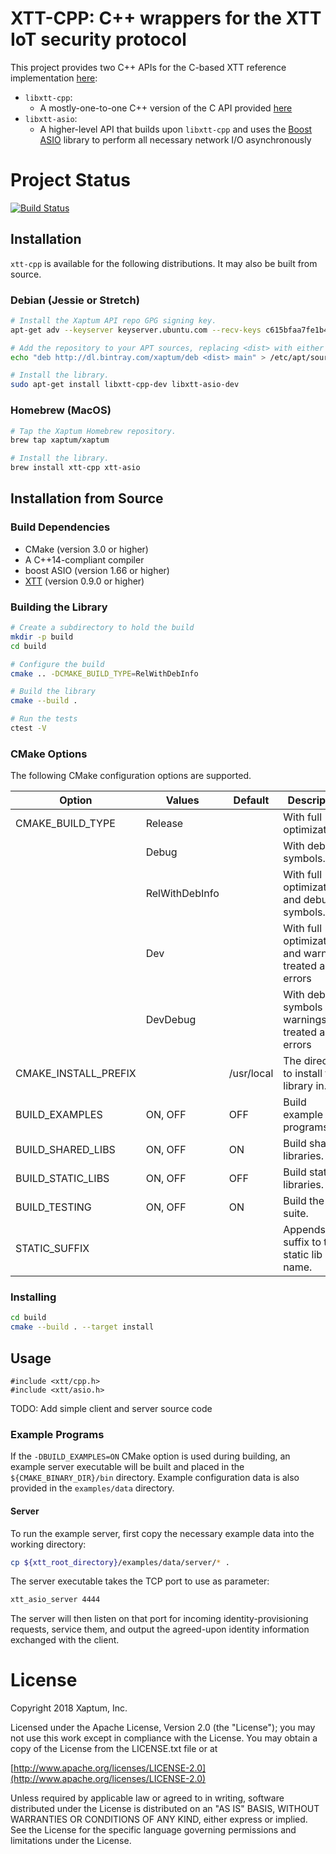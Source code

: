 # XTT-CPP: C++ wrappers for the XTT IoT security protocol

This project provides two C++ APIs for the C-based XTT
reference implementation [here](https://github.com/xaptum/xtt):
- `libxtt-cpp`:
  - A mostly-one-to-one C++ version of the C API provided [here](https://github.com/xaptum/xtt)
- `libxtt-asio`:
  - A higher-level API that builds upon `libxtt-cpp` and uses the [Boost ASIO](https://www.boost.org/doc/libs/1_66_0/doc/html/boost_asio.html)
    library to perform all necessary network I/O asynchronously

# Project Status
[![Build Status](https://travis-ci.org/xaptum/xtt-cpp.svg?branch=master)](https://travis-ci.org/xaptum/xtt-cpp)

## Installation

`xtt-cpp` is available for the following distributions. It may also be
built from source.

### Debian (Jessie or Stretch)

``` bash
# Install the Xaptum API repo GPG signing key.
apt-get adv --keyserver keyserver.ubuntu.com --recv-keys c615bfaa7fe1b4ca

# Add the repository to your APT sources, replacing <dist> with either jessie or stretch.
echo "deb http://dl.bintray.com/xaptum/deb <dist> main" > /etc/apt/sources.list.d/xaptum.list

# Install the library.
sudo apt-get install libxtt-cpp-dev libxtt-asio-dev
```

### Homebrew (MacOS)

``` bash
# Tap the Xaptum Homebrew repository.
brew tap xaptum/xaptum

# Install the library.
brew install xtt-cpp xtt-asio
```

## Installation from Source

### Build Dependencies

* CMake (version 3.0 or higher)
* A C++14-compliant compiler
* boost ASIO (version 1.66 or higher)
* [XTT](https://github.com/xaptum/xtt) (version 0.9.0 or higher)

### Building the Library

```bash
# Create a subdirectory to hold the build
mkdir -p build
cd build

# Configure the build
cmake .. -DCMAKE_BUILD_TYPE=RelWithDebInfo

# Build the library
cmake --build .

# Run the tests
ctest -V
```

### CMake Options

The following CMake configuration options are supported.

| Option                              | Values          | Default    | Description                                              |
|-------------------------------------|-----------------|------------|----------------------------------------------------------|
| CMAKE_BUILD_TYPE                    | Release         |            | With full optimizations.                                 |
|                                     | Debug           |            | With debug symbols.                                      |
|                                     | RelWithDebInfo  |            | With full optimizations and debug symbols.               |
|                                     | Dev             |            | With full optimizations and warnings treated as errors   |
|                                     | DevDebug        |            | With debug symbols and warnings treated as errors        |
| CMAKE_INSTALL_PREFIX                | <string>        | /usr/local | The directory to install the library in.                 |
| BUILD_EXAMPLES                      | ON, OFF         | OFF        | Build example programs                                   |
| BUILD_SHARED_LIBS                   | ON, OFF         | ON         | Build shared libraries.                                  |
| BUILD_STATIC_LIBS                   | ON, OFF         | OFF        | Build static libraries.                                  |
| BUILD_TESTING                       | ON, OFF         | ON         | Build the test suite.                                    |
| STATIC_SUFFIX                       | <string>        | <none>     | Appends a suffix to the static lib name.                 |

### Installing

```bash
cd build
cmake --build . --target install
```

## Usage
```
#include <xtt/cpp.h>
#include <xtt/asio.h>
```
TODO: Add simple client and server source code

### Example Programs
If the `-DBUILD_EXAMPLES=ON` CMake option is used during building,
an example server executable will be built and placed
in the `${CMAKE_BINARY_DIR}/bin` directory.
Example configuration data is also provided in the `examples/data`
directory.

#### Server
To run the example server, first copy the necessary example data
into the working directory:
```bash
cp ${xtt_root_directory}/examples/data/server/* .
```

The server executable takes the TCP port to use as parameter:
```bash
xtt_asio_server 4444
```

The server will then listen on that port for incoming identity-provisioning
requests, service them,
and output the agreed-upon identity information exchanged with the client.

# License
Copyright 2018 Xaptum, Inc.

Licensed under the Apache License, Version 2.0 (the "License"); you may not
use this work except in compliance with the License. You may obtain a copy of
the License from the LICENSE.txt file or at

[http://www.apache.org/licenses/LICENSE-2.0](http://www.apache.org/licenses/LICENSE-2.0)

Unless required by applicable law or agreed to in writing, software
distributed under the License is distributed on an "AS IS" BASIS, WITHOUT
WARRANTIES OR CONDITIONS OF ANY KIND, either express or implied. See the
License for the specific language governing permissions and limitations under
the License.
